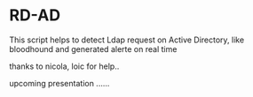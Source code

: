 # RD-AD

 
This script helps to detect Ldap request on Active Directory, like bloodhound and generated alerte on real time

thanks to nicola, loic for help..

upcoming presentation ......
